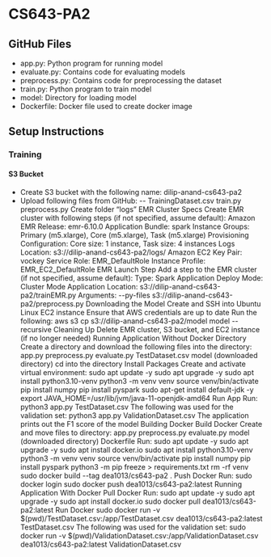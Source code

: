# CS643-PA2

## GitHub Files
- app.py: Python program for running model
- evaluate.py: Contains code for evaluating models
- preprocess.py: Contains code for preprocessing the dataset
- train.py: Python program to train model
- model: Directory for loading model
- Dockerfile: Docker file used to create docker image

## Setup Instructions
### Training
#### S3 Bucket
- Create S3 bucket with the following name: dilip-anand-cs643-pa2
- Upload following files from GitHub:
-- TrainingDataset.csv
train.py
preprocess.py
Create folder “logs”
EMR Cluster Specs
Create EMR cluster with following steps (if not specified, assume default):
Amazon EMR Release: emr-6.10.0
Application Bundle: spark
Instance Groups: Primary (m5.xlarge), Core (m5.xlarge), Task (m5.xlarge)
Provisioning Configuration: Core size: 1 instance, Task size: 4 instances
Logs Location: s3://dilip-anand-cs643-pa2/logs/
Amazon EC2 Key Pair: vockey
Service Role: EMR_DefaultRole
Instance Profile: EMR_EC2_DefaultRole
EMR Launch Step
Add a step to the EMR cluster (if not specified, assume default):
Type: Spark Application
Deploy Mode: Cluster Mode
Application Location: s3://dilip-anand-cs643-pa2/trainEMR.py
Arguments:
--py-files s3://dilip-anand-cs643-pa2/preprocess.py
Downloading the Model
Create and SSH into Ubuntu Linux EC2 instance
Ensure that AWS credentials are up to date
Run the following:
aws s3 cp s3://dilip-anand-cs643-pa2/model model --recursive
Cleaning Up
Delete EMR cluster, S3 bucket, and EC2 instance (if no longer needed)
Running Application Without Docker
Directory
Create a directory and download the following files into the directory:
app.py
preprocess.py
evaluate.py
TestDataset.csv
model (downloaded directory)
cd into the directory
Install Packages
Create and activate virtual environment:
sudo apt update -y
sudo apt upgrade -y
sudo apt install python3.10-venv
python3 -m venv venv
source venv/bin/activate
pip install numpy
pip install pyspark
sudo apt-get install default-jdk -y
export JAVA_HOME=/usr/lib/jvm/java-11-openjdk-amd64
Run App
Run: 
python3 app.py TestDataset.csv
The following was used for the validation set:
python3 app.py ValidationDataset.csv
The application prints out the F1 score of the model
Building Docker
Build Docker
Create and move files to directory:
app.py
preprocess.py
evaluate.py
model (downloaded directory)
Dockerfile
Run:
sudo apt update -y
sudo apt upgrade -y
sudo apt install docker.io
sudo apt install python3.10-venv
python3 -m venv venv
source venv/bin/activate
pip install numpy
pip install pyspark
python3 -m pip freeze > requirements.txt
rm -rf venv
sudo docker build --tag dea1013/cs643-pa2 .
Push Docker
Run:
sudo docker login
sudo docker push dea1013/cs643-pa2:latest
Running Application With Docker
Pull Docker
Run:
sudo apt update -y
sudo apt upgrade -y
sudo apt install docker.io
sudo docker pull dea1013/cs643-pa2:latest
Run Docker
sudo docker run -v $(pwd)/TestDataset.csv:/app/TestDataset.csv dea1013/cs643-pa2:latest TestDataset.csv
The following was used for the validation set:
sudo docker run -v $(pwd)/ValidationDataset.csv:/app/ValidationDataset.csv dea1013/cs643-pa2:latest ValidationDataset.csv
